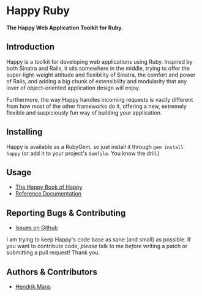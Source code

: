 # Happy Ruby

**The Happy Web Application Toolkit for Ruby.**

## Introduction

Happy is a toolkit for developing web applications using Ruby. Inspired by both Sinatra and Rails, it sits somewhere in the middle, trying to offer the super-light-weight attitude and flexibility of Sinatra, the comfort and power of Rails, and adding a big chunk of extensibility and modularity that any lover of object-oriented application design will enjoy.

Furthermore, the way Happy handles incoming requests is vastly different from how most of the other frameworks do it, offering a new, extremely flexible and suspiciously fun way of building your application.

## Installing

Happy is available as a RubyGem, so just install it through `gem install happy` (or add it to your project's `Gemfile`. You know the drill.)

## Usage

* [The Happy Book of Happy](https://github.com/hmans/happy/blob/master/TUTORIAL.md)
* [Reference Documentation](http://rdoc.info/github/hmans/happy/master/)

## Reporting Bugs & Contributing

* [Issues on Github](https://github.com/hmans/happy/issues)

I am trying to keep Happy's code base as sane (and small) as possible. If you
want to contribute code, _please_ talk to me _before_ writing a patch or submitting
a pull request! Thank you.

## Authors & Contributors

* [Hendrik Mans](mailto:hendrik@mans.de)
